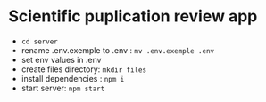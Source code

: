# Scientific puplication review app

- `cd server`
- rename .env.exemple to .env : `mv .env.exemple .env`
- set env values in .env
- create files directory: `mkdir files`
- install dependencies : `npm i`
- start server: `npm start`

